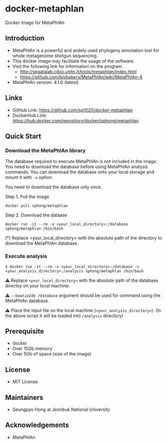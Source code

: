 # docker-metaphlan

Docker image for MetaPhlAn 

## Introduction 

- MetaPhlAn is a powerful and widely used phylogeny annotation tool for whole metagenome shotgun sequencing. 
- This docker image may facilitate the usage of the software.
- Visit the following link for information on the program.
  - http://segatalab.cibio.unitn.it/tools/metaphlan/index.html
  - https://github.com/biobakery/MetaPhlAn/wiki/MetaPhlAn-4
- MetaPhlAn version: 4.1.0 (latest)

## Links

* GitHub Link: https://github.com/sp1020/docker-metaphlan
* DockerHub Link: https://hub.docker.com/repository/docker/sphong/metaphlan

## Quick Start 

### Download the MetaPhlAn library 

The database required to execute MetaPhlAn is not included in the image. You need to download the database before using MetaPhlAn analysis commands. You can download the database onto your local storage and mount it with `-v` option. 

You need to download the database only once. 

Step 1. Pull the image 

```
docker pull sphong/metaphlan
```

Step 2. Download the dataase 

```
docker run -it --rm -v <your_local_directory>:/database sphong/metaphlan /bin/bash
```
(*) Replace <your_local_directory> with the absolute path of the directory to download the MetaPhlAn database.


### Execute analysis 

```
$ docker run -it --rm -v <your_local_directory>:/database -v <your_analysis_directory>:/analysis sphong/metaphlan /bin/bash
```
⚠ Replace `<your_local_directory>` with the absolute path of the database directoy on your local machine.

⚠ `--bowtie2db /database` argument should be used for command using the MetaPhlAn database.

⚠ Place the input file on the local machine (`<your_analysis_directory>`). (In the above script it will be loaded into `/analysis` directory)

## Prerequisite 

- docker 
- Over 15Gb memory 
- Over 5Gb of space (size of the image)

## License 

- MIT License 

## Maintainers 

- Seungpyo Hong at Jeonbuk National University 

## Acknowledgements 

- MetaPhlAn  

